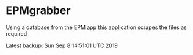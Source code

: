# EPMgrabber
Using a database from the EPM app this application scrapes the files as required


Latest backup: Sun Sep 8 14:51:01 UTC 2019
